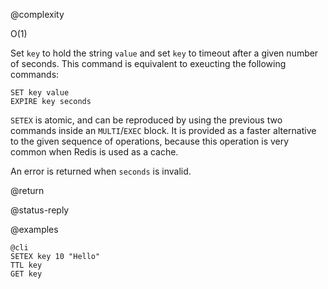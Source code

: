 @complexity

O(1)


Set `key` to hold the string `value` and set `key` to timeout after a given
number of seconds.  This command is equivalent to exeucting the following
commands:

    SET key value
    EXPIRE key seconds

`SETEX` is atomic, and can be reproduced by using the previous two commands
inside an `MULTI`/`EXEC` block. It is provided as a faster alternative to the
given sequence of operations, because this operation is very common when Redis
is used as a cache.

An error is returned when `seconds` is invalid.

@return

@status-reply

@examples

    @cli
    SETEX key 10 "Hello"
    TTL key
    GET key

